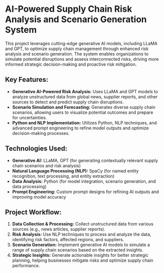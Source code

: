 # AI-Powered Supply Chain Risk Analysis and Scenario Generation System

This project leverages cutting-edge generative AI models, including LLaMA and GPT, to optimize supply chain management through enhanced risk analysis and scenario generation. The system enables organizations to simulate potential disruptions and assess interconnected risks, driving more informed strategic decision-making and proactive risk mitigation.

## Key Features:
- **Generative AI-Powered Risk Analysis:** Uses LLaMA and GPT models to analyze unstructured data from global news, supplier reports, and other sources to detect and predict supply chain disruptions.
- **Scenario Simulation and Forecasting:** Generates diverse supply chain scenarios, allowing users to visualize potential outcomes and prepare for uncertainties.
- **Python and NLP Implementation:** Utilizes Python, NLP techniques, and advanced prompt engineering to refine model outputs and optimize decision-making processes.

## Technologies Used:
- **Generative AI:** LLaMA, GPT (for generating contextually relevant supply chain scenarios and risk analysis)
- **Natural Language Processing (NLP):** SpaCy (for named entity recognition, text processing, and entity extraction)
- **Data Analysis:** Python (for model integration, scenario generation, and data processing)
- **Prompt Engineering:** Custom prompt designs for refining AI outputs and improving model accuracy

## Project Workflow:
1. **Data Collection & Processing:** Collect unstructured data from various sources (e.g., news articles, supplier reports).
2. **Risk Analysis:** Use NLP techniques to process and analyze the data, identifying risk factors, affected regions, and suppliers.
3. **Scenario Generation:** Implement generative AI models to simulate a range of supply chain scenarios based on the extracted insights.
4. **Strategic Insights:** Generate actionable insights for better strategic planning, helping businesses mitigate risks and optimize supply chain performance.
